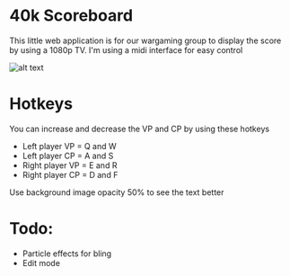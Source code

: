 # 40k Scoreboard
This little web application is for our wargaming group to display the score by using a 1080p TV. I'm using a midi interface for easy control

![alt text](https://github.com/phewi40kscoreboard/blob/main/screenshot.jpg?raw=true)

# Hotkeys
You can increase and decrease the VP and CP by using these hotkeys
- Left player VP = Q and W
- Left player CP = A and S
- Right player VP = E and R
- Right player CP = D and F

Use background image opacity 50% to see the text better

# Todo:
- Particle effects for bling
- Edit mode
